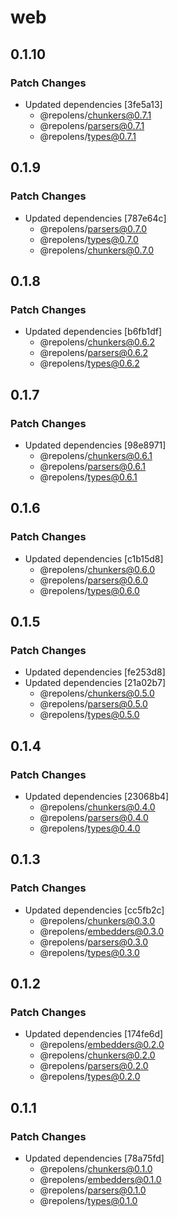 # web

## 0.1.10

### Patch Changes

- Updated dependencies [3fe5a13]
  - @repolens/chunkers@0.7.1
  - @repolens/parsers@0.7.1
  - @repolens/types@0.7.1

## 0.1.9

### Patch Changes

- Updated dependencies [787e64c]
  - @repolens/parsers@0.7.0
  - @repolens/types@0.7.0
  - @repolens/chunkers@0.7.0

## 0.1.8

### Patch Changes

- Updated dependencies [b6fb1df]
  - @repolens/chunkers@0.6.2
  - @repolens/parsers@0.6.2
  - @repolens/types@0.6.2

## 0.1.7

### Patch Changes

- Updated dependencies [98e8971]
  - @repolens/chunkers@0.6.1
  - @repolens/parsers@0.6.1
  - @repolens/types@0.6.1

## 0.1.6

### Patch Changes

- Updated dependencies [c1b15d8]
  - @repolens/chunkers@0.6.0
  - @repolens/parsers@0.6.0
  - @repolens/types@0.6.0

## 0.1.5

### Patch Changes

- Updated dependencies [fe253d8]
- Updated dependencies [21a02b7]
  - @repolens/chunkers@0.5.0
  - @repolens/parsers@0.5.0
  - @repolens/types@0.5.0

## 0.1.4

### Patch Changes

- Updated dependencies [23068b4]
  - @repolens/chunkers@0.4.0
  - @repolens/parsers@0.4.0
  - @repolens/types@0.4.0

## 0.1.3

### Patch Changes

- Updated dependencies [cc5fb2c]
  - @repolens/chunkers@0.3.0
  - @repolens/embedders@0.3.0
  - @repolens/parsers@0.3.0
  - @repolens/types@0.3.0

## 0.1.2

### Patch Changes

- Updated dependencies [174fe6d]
  - @repolens/embedders@0.2.0
  - @repolens/chunkers@0.2.0
  - @repolens/parsers@0.2.0
  - @repolens/types@0.2.0

## 0.1.1

### Patch Changes

- Updated dependencies [78a75fd]
  - @repolens/chunkers@0.1.0
  - @repolens/embedders@0.1.0
  - @repolens/parsers@0.1.0
  - @repolens/types@0.1.0
